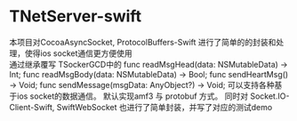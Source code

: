  <h1>TNetServer-swift</h1>
 
 本项目对CocoaAsyncSocket, ProtocolBuffers-Swift 进行了简单的的封装和处理，使得ios socket通信更方便使用  
   通过继承覆写 TSockerGCD中的
    func readMsgHead(data: NSMutableData) -> Int;
    func readMsgBody(data: NSMutableData) -> Bool;
    func sendHeartMsg() -> Void;
    func sendMessage(msgData: AnyObject?) -> Void;
    可以支持各种基于ios socket的数据通信。 默认实现amf3 与 protobuf 方式。
  同时对   Socket.IO-Client-Swift, SwiftWebSocket  也进行了简单封装，并写了对应的测试demo
  
